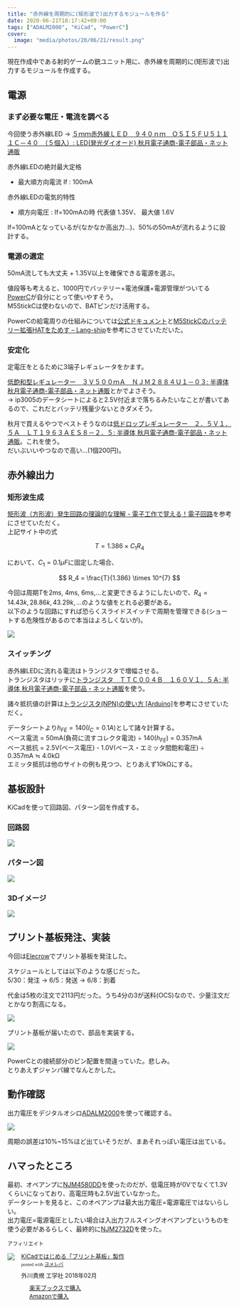 ```yaml
---
title: "赤外線を周期的に(矩形波で)出力するモジュールを作る"
date: 2020-06-21T18:17:42+09:00
tags: ["ADALM2000", "KiCad", "PowerC"]
cover:
  image: "media/photos/20/06/21/result.png"
---
```


現在作成中である射的ゲームの銃ユニット用に、赤外線を周期的に(矩形波で)出力するモジュールを作成する。

## 電源

### まず必要な電圧・電流を調べる

今回使う赤外線LED → [５ｍｍ赤外線ＬＥＤ　９４０ｎｍ　ＯＳＩ５ＦＵ５１１１Ｃ－４０　（５個入）: LED\(発光ダイオード\) 秋月電子通商\-電子部品・ネット通販](http://akizukidenshi.com/catalog/g/gI-03261/)

赤外線LEDの絶対最大定格

- 最大順方向電流 If : 100mA

赤外線LEDの電気的特性

- 順方向電圧 : If=100mAの時 代表値 1.35V、 最大値 1.6V

If=100mAとなっているが(なかなか高出力…)、50%の50mAが流れるように設計する。

### 電源の選定

50mA流しても大丈夫 + 1.35V以上を確保できる電源を選ぶ。

値段等も考えると、1000円でバッテリー+電池保護+電源管理がついてる[PowerC](https://www.switch-science.com/catalog/6211/)が自分にとって使いやすそう。  
M5StickCは使わないので、BATピンだけ活用する。

PowerCの給電周りの仕組みについては[公式ドキュメント](https://docs.m5stack.com/#/en/hat/hat-powerc)と[M5StickCのバッテリー拡張HATをためす – Lang\-ship](https://lang-ship.com/blog/work/m5stickc-battery-hat/)を参考にさせていただいた。

### 安定化

定電圧をとるために3端子レギュレータをかます。  

[低飽和型レギュレーター　３Ｖ５００ｍＡ　ＮＪＭ２８８４Ｕ１－０３: 半導体 秋月電子通商\-電子部品・ネット通販](http://akizukidenshi.com/catalog/g/gI-10896/)とかでよさそう。  
→ ip3005のデータシートによると2.5V付近まで落ちるみたいなことが書いてあるので、これだとバッテリ残量少ないときダメそう。  

秋月で買えるやつでベストそうなのは[低ドロップレギュレーター　２．５Ｖ１．５Ａ　ＬＴ１９６３ＡＥＳ８－２．５: 半導体 秋月電子通商\-電子部品・ネット通販](http://akizukidenshi.com/catalog/g/gI-02564/)。これを使う。  
だいぶいいやつなので高い…(1個200円)。

## 赤外線出力


### 矩形波生成

[矩形波（方形波）発生回路の理論的な理解 \- 電子工作で覚える！電子回路](https://www.kairo-nyumon.com/rectangular_wave3.html)を参考にさせていただく。  
上記サイト中の式

$$
T = 1.386 \times C_1R_4
$$

において、$C_1 = 0.1 \mu F$に固定した場合、

$$
R_4 = \frac{T}{1.386} \times 10^{7}
$$

今回は周期$T$を2ms, 4ms, 6ms,...と変更できるようにしたいので、$R_4=14.43k, 28.86k, 43.29k, ...$のような値をとれる必要がある。  
以下のような回路にすれば恐らくスライドスイッチで周期を管理できる(ショートする危険性があるので本当はよろしくないが)。

![](/media/markdownx/41c92541-a9a5-4e19-8043-be62db5113ef.png)

### スイッチング

赤外線LEDに流れる電流はトランジスタで増幅させる。  
トランジスタはリッチに[トランジスタ　ＴＴＣ００４Ｂ　１６０Ｖ１．５Ａ: 半導体 秋月電子通商\-電子部品・ネット通販](http://akizukidenshi.com/catalog/g/gI-10232/)を使う。

諸々抵抗値の計算は[トランジスタ\(NPN\)の使い方 \[Arduino\]](https://www.petitmonte.com/robot/howto_transistor_npn.html)を参考にさせていただく。

データシートより$h_{FE}=140$($I_C=0.1A$)として諸々計算する。  
ベース電流 = 50mA(負荷に流すコレクタ電流) ÷ 140($h_{FE}$) = 0.357mA  
ベース抵抗 = 2.5V(ベース電圧) - 1.0V(ベース・エミッタ間飽和電圧) ÷ 0.357mA ≒ 4.0kΩ  
エミッタ抵抗は他のサイトの例も見つつ、とりあえず10kΩにする。

## 基板設計

KiCadを使って回路図、パターン図を作成する。

### 回路図

![](/media/markdownx/0926d0b9-ea62-4381-9943-2dda65e61bf4.png)

### パターン図

![](/media/markdownx/09712bae-a30c-4b96-9c56-4091fd3eb47e.png)

### 3Dイメージ

![](/media/markdownx/645004b2-6cfa-41c6-99b3-4e53ccbb4625.png)

## プリント基板発注、実装

今回は[Elecrow](https://www.elecrow.com/customer/account/)でプリント基板を発注した。

スケジュールとしては以下のような感じだった。  
5/30：発注 → 6/5：発送 → 6/8：到着

代金は5枚の注文で2113円だった。うち4分の3が送料(OCS)なので、少量注文だとかなり割高になる。

![](/media/markdownx/995639e9-8f67-4ad7-b3b4-849c69cc73a2.jpg)

プリント基板が届いたので、部品を実装する。

![](/media/markdownx/22a6e7e1-d8f5-4266-b5c2-9ade2bdce0e1.jpg)

PowerCとの接続部分のピン配置を間違っていた。悲しみ。  
とりあえずジャンパ線でなんとかした。

## 動作確認

出力電圧をデジタルオシロ[ADALM2000](http://akizukidenshi.com/catalog/g/gM-14068/)を使って確認する。

![](/media/markdownx/4c1fa7fb-cf7c-441b-9be5-4c3d4202d7f8.png)

周期の誤差は10%~15%ほど出ていそうだが、まあそれっぽい電圧は出ている。

## ハマったところ

最初、オペアンプに[NJM4580DD](http://akizukidenshi.com/catalog/g/gI-00069/)を使ったのだが、低電圧時が0Vでなくて1.3Vくらいになっており、高電圧時も2.5V出ていなかった。  
データシートを見ると、このオペアンプは最大出力電圧=電源電圧ではないらしい。  
出力電圧=電源電圧としたい場合は入出力フルスイングオペアンプというものを使う必要があるらしく、最終的に[NJM2732D](http://akizukidenshi.com/catalog/g/gI-04723/)を使った。

<small>アフィリエイト</small>
<div class="booklink-box" style="text-align:left;padding-bottom:20px;font-size:small;zoom: 1;overflow: hidden;"><div class="booklink-image" style="float:left;margin:0 15px 10px 0;"><a href="https://www.amazon.co.jp/exec/obidos/asin/4777520455/kouya17-22/" target="_blank" ><img src="https://thumbnail.image.rakuten.co.jp/@0_mall/book/cabinet/0459/9784777520459.jpg?_ex=200x200" style="border: none;" /></a></div><div class="booklink-info" style="line-height:120%;zoom: 1;overflow: hidden;"><div class="booklink-name" style="margin-bottom:10px;line-height:120%"><a href="https://hb.afl.rakuten.co.jp/hgc/15918ecf.b552f740.15918ed0.60dacf5d/yomereba_main_202006211829555195?pc=http%3A%2F%2Fbooks.rakuten.co.jp%2Frb%2F15357826%2F%3Fscid%3Daf_ich_link_urltxt%26m%3Dhttp%3A%2F%2Fm.rakuten.co.jp%2Fev%2Fbook%2F" target="_blank" >KiCadではじめる「プリント基板」製作</a><div class="booklink-powered-date" style="font-size:8pt;margin-top:5px;font-family:verdana;line-height:120%">posted with <a href="https://yomereba.com" rel="nofollow" target="_blank">ヨメレバ</a></div></div><div class="booklink-detail" style="margin-bottom:5px;">外川貴規 工学社 2018年02月    </div><div class="booklink-link2" style="margin-top:10px;"><div class="shoplinkrakuten" style="margin-right:5px;background: url('//img.yomereba.com/kz_y.gif') 0 -50px no-repeat;padding: 2px 0 2px 18px;white-space: nowrap;"><a href="https://hb.afl.rakuten.co.jp/hgc/15918ecf.b552f740.15918ed0.60dacf5d/yomereba_main_202006211829555195?pc=http%3A%2F%2Fbooks.rakuten.co.jp%2Frb%2F15357826%2F%3Fscid%3Daf_ich_link_urltxt%26m%3Dhttp%3A%2F%2Fm.rakuten.co.jp%2Fev%2Fbook%2F" target="_blank" >楽天ブックスで購入</a></div><div class="shoplinkamazon" style="margin-right:5px;background: url('//img.yomereba.com/kz_y.gif') 0 0 no-repeat;padding: 2px 0 2px 18px;white-space: nowrap;"><a href="https://www.amazon.co.jp/exec/obidos/asin/4777520455/kouya17-22/" target="_blank" >Amazonで購入</a></div>                  	              	  	  	  	  	</div></div><div class="booklink-footer" style="clear: left"></div></div>